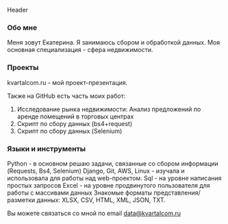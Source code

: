 Header

### Обо мне
Меня зовут Екатерина. Я занимаюсь сбором и обработкой данных. Моя основная специализация - сфера недвижимости.

### Проекты
kvartalcom.ru - мой проект-презентация.

Также на GitHub есть часть моих работ:
1. Исследование рынка недвижимости: Анализ предложений по аренде помещений в торговых центрах
2. Скрипт по сбору данных (bs4+request)
3. Скрипт по сбору данных (Selenium)

### Языки и инструменты
Python - в основном решаю задачи, связанные со сбором информации (Requests, Bs4, Selenium)
Django, Git, AWS, Linux - изучала и использовала для работы над web-проектом.
Sql - на уровне написания простых запросов
Excel - на уровне продвинутого пользователя для работы с массивами данных
Знакомые форматы представления/разметки данных: XLSX, CSV, HTML, XML, JSON, TXT.

Вы можете связаться со мной по email data@kvartalcom.ru
